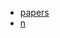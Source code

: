 - [papers](https://drive.proton.me/urls/PHY0FWA8DW#cOhN6AaqL9Ki)
- [n](https://drive.proton.me/urls/1FNZKHRH8M#NUFYKV8KxWLr)

